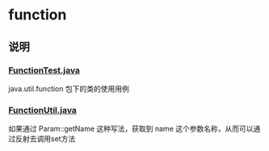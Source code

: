 function
========

## 说明

### [FunctionTest.java](FunctionTest.java)

java.util.function 包下的类的使用用例

### [FunctionUtil.java](FunctionUtil.java)

如果通过 Param::getName 这种写法，获取到 name 这个参数名称，从而可以通过反射去调用set方法
